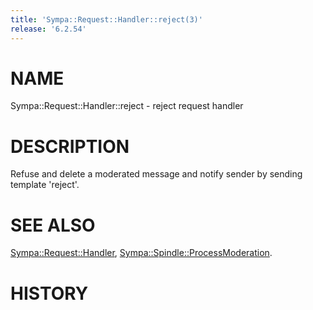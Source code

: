 ```yaml
---
title: 'Sympa::Request::Handler::reject(3)'
release: '6.2.54'
---
```


# NAME

Sympa::Request::Handler::reject - reject request handler

# DESCRIPTION

Refuse and delete a moderated message and notify sender
by sending template 'reject'.

# SEE ALSO

[Sympa::Request::Handler](./Sympa-Request-Handler.3.md), [Sympa::Spindle::ProcessModeration](./Sympa-Spindle-ProcessModeration.3.md).

# HISTORY
